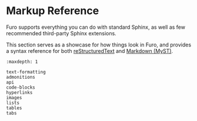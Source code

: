 # Markup Reference

Furo supports everything you can do with standard Sphinx, as well as few recommended third-party Sphinx extensions.

This section serves as a showcase for how things look in Furo, and provides a syntax reference for both [reStructuredText] and [Markdown (MyST)][myst-markdown].

```{toctree}
:maxdepth: 1

text-formatting
admonitions
api
code-blocks
hyperlinks
images
lists
tables
tabs
```

[myst-markdown]: https://myst-parser.readthedocs.io/en/latest/
[restructuredtext]: https://docutils.sourceforge.io/docs/user/rst/quickref.html
